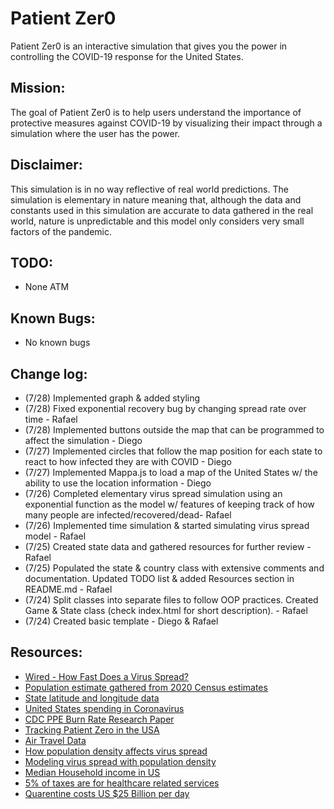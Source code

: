 # Patient Zer0

Patient Zer0 is an interactive simulation that gives you the power in controlling the COVID-19 response for the United States.

## Mission:

The goal of Patient Zer0 is to help users understand the importance of protective measures against COVID-19 by visualizing their impact through a simulation where the user has the power.

## Disclaimer:

This simulation is in no way reflective of real world predictions. The simulation is elementary in nature meaning that, although the data and constants used in this simulation are accurate to data gathered in the real world, nature is unpredictable and this model only considers very small factors of the pandemic.


## TODO:
 - None ATM

## Known Bugs:

- No known bugs

## Change log:

- (7/28) Implemented graph & added styling
- (7/28) Fixed exponential recovery bug by changing spread rate over time - Rafael
- (7/28) Implemented buttons outside the map that can be programmed to affect the simulation - Diego
- (7/27) Implemented circles that follow the map position for each state to react to how infected they are with COVID - Diego
- (7/27) Implemented Mappa.js to load a map of the United States w/ the ability to use the location information - Diego
- (7/26) Completed elementary virus spread simulation using an exponential function as the model w/ features of keeping track of how many people are infected/recovered/dead- Rafael
- (7/26) Implemented time simulation & started simulating virus spread model - Rafael
- (7/25) Created state data and gathered resources for further review - Rafael
- (7/25) Populated the state & country class with extensive comments and documentation. Updated TODO list & added Resources section in README.md - Rafael
- (7/24) Split classes into separate files to follow OOP practices. Created Game & State class (check index.html for short description). - Rafael
- (7/24) Created basic template - Diego & Rafael

## Resources:

- [Wired - How Fast Does a Virus Spread?](https://www.wired.com/story/how-fast-does-a-virus-spread/)
- [Population estimate gathered from 2020 Census estimates](https://worldpopulationreview.com/state-rankings/state-densities)
- [State latitude and longitude data](https://gist.github.com/meiqimichelle/7727723)
- [United States spending in Coronavirus](https://www.washingtonpost.com/business/2020/04/15/coronavirus-economy-6-trillion/)
- [CDC PPE Burn Rate Research Paper](https://www.ncbi.nlm.nih.gov/pmc/articles/PMC7225214/)
- [Tracking Patient Zero in the USA](https://www.theguardian.com/world/2020/may/26/us-coronavirus-patient-zero-100000-deaths)
- [Air Travel Data](https://www.nationalgeographic.com/science/2020/01/how-coronavirus-spreads-on-a-plane/#close)
- [How population density affects virus spread](https://www.sciencedirect.com/science/article/pii/S0025556413001235)
- [Modeling virus spread with population density](https://www.sciencedirect.com/science/article/pii/S0025556413001235)
- [Median Household income in US](https://www.investopedia.com/personal-finance/what-average-income-us/)
- [5% of taxes are for healthcare related services](https://www.crfb.org/papers/american-health-care-health-spending-and-federal-budget)
- [Quarentine costs US $25 Billion per day](https://www.bizjournals.com/stlouis/news/2020/04/14/quarantine-costs-u-s-25-billion-a-day-st-louis.html)
